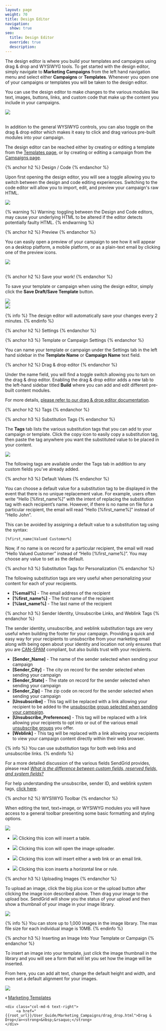 ```yaml
---
layout: page
weight: 70
title: Design Editor
navigation:
  show: true
seo:
  title: Design Editor
  override: true
  description:
---
```


<div class="row">
  <div class="col-md-8">
  <p>
    The design editor is where you build your templates and campaigns using drag & drop and WYSIWYG tools. To get started with the design editor, simply navigate to <strong>Marketing Campaigns</strong> from the left hand navigation menu and select either <strong>Campaigns</strong> or <strong>Templates</strong>. Whenever you open one of your campaigns or templates you will be taken to the design editor.
  </p>
  <p>
    You can use the design editor to make changes to the various modules like text, images, buttons, links, and custom code that make up the content you include in your campaigns.
  </p>
  </div>
  <div class="col-md-4">
    <img src="{{root_url}}/images/design_editor_1.png" class="img-responsive pull-right"/>
  </div>
  <br>
</div>

In addition to the general WYSIWYG controls, you can also toggle on the drag & drop editor which makes it easy to click and drag various pre-built modules into your campaign.

The design editor can be reached either by creating or editing a template from the [Templates page](https://sendgrid.com/marketing_campaigns/ui/marketing_templates), or by creating or editing a campaign from the [Campaigns page](https://sendgrid.com/marketing_campaigns/ui/campaigns).

{% anchor h2 %}
Design / Code
{% endanchor %}

Upon first opening the design editor, you will see a toggle allowing you to switch between the design and code editing experiences. Switching to the code editor will allow you to import, edit, and preview your campaign's raw HTML.

![]({{root_url}}/images/design_editor_2.png)

{% warning %}
Warning: toggling between the Design and Code editors, may cause your underlying HTML to be altered if the editor detects potentially faulty HTML.
{% endwarning %}

{% anchor h2 %}
Preview
{% endanchor %}

<div class="row">
  <div class="col-md-9">
  <p>
    You can easily open a preview of your campaign to see how it will appear on a desktop platform, a mobile platform, or as a plain-text email by clicking one of the preview icons.
  </p>
  </div>
  <div class="col-md-3">
    <img src="{{root_url}}/images/design_editor_3.png" class="img-responsive pull-right style="vertical-align:center"/>
  </div>
  <br>
</div>

{% anchor h2 %}
Save your work!
{% endanchor %}

To save your template or campaign when using the design editor, simply click the <strong>Save Draft/Save Template</strong> button.

<div class="row">
  <div class="col-md-6">
    <img src="{{root_url}}/images/design_editor_4.png" style="margin:auto"/>
  </div>
  <div class="col-md-6">
    <img src="{{root_url}}/images/design_editor_5.png" style="margin:auto"/>
  </div>
</div>

{% info %}
The design editor will automatically save your changes every 2 minutes.
{% endinfo %}

{% anchor h2 %}
Settings
{% endanchor %}

{% anchor h3 %}
Template or Campaign Settings
{% endanchor %}

You can name your template or campaign under the Settings tab in the left hand sidebar in the **Template Name** or **Campaign Name** text field.

{% anchor h2 %}
Drag & drop editor
{% endanchor %}

Under the name field, you will find a toggle switch allowing you to turn on the drag & drop editor. Enabling the drag & drop editor adds a new tab to the left-hand sidebar titled **Build** where you can add and edit different pre-built content modules.

For more details, [please refer to our drag & drop editor documentation]({{root_url}}/User_Guide/Marketing_Campaigns/drag_drop.html).

{% anchor h2 %}
Tags
{% endanchor %}

{% anchor h3 %}
Substitution Tags
{% endanchor %}

The **Tags** tab lists the various substitution tags that you can add to your campaign or template. Click the copy icon to easily copy a substitution tag, then paste the tag anywhere you want the substituted value to be placed in your content.

![]({{root_url}}/images/design_editor_6.png)

The following tags are available under the Tags tab in addition to any custom fields you've already added.

{% anchor h3 %}
Default Values
{% endanchor %}

You can choose a default value for a substitution tag to be displayed in the event that there is no unique replacement value. For example, users often write “Hello [%first_name%]” with the intent of replacing the substitution tag with each recipient’s name. However, if there is no name on file for a particular recipient, the email will read “Hello [%first_name%]” instead of “Hello John”.

This can be avoided by assigning a default value to a substitution tag using the syntax:

`[%first_name|Valued Customer%]`

Now, if no name is on record for a particular recipient, the email will read “Hello Valued Customer” instead of “Hello [%first_name%]”. You may choose any value to set as the default.

{% anchor h3 %}
Substitution Tags for Personalization
{% endanchor %}

The following substitution tags are very useful when personalizing your content for each of your recipients.

* **[%email%]** - The email address of the recipient
* **[%first_name%]** - The first name of the recipient
* **[%last_name%]** - The last name of the recipient

{% anchor h3 %}
Sender Identity, Unsubscribe Links, and Weblink Tags
{% endanchor %}

The sender identity, unsubscribe, and weblink substitution tags are very useful when building the footer for your campaign. Providing a quick and easy way for your recipients to unsubscribe from your marketing email along with being open about your identity and location not only ensures that you are [CAN-SPAM]({{root_url}}/Glossary/can_spam.html) compliant, but also builds trust with your recipients.

* **[Sender_Name]** - The name of the sender selected when sending your campaign
* **[Sender_City]** - The city on record for the sender selected when sending your campaign
* **[Sender_State]** - The state on record for the sender selected when sending your campaign
* **[Sender_Zip]** - The zip code on record for the sender selected when sending your campaign
* **[Unsubscribe]** - This tag will be replaced with a link allowing your recipient to be added to the [unsubscribe group selected when sending your campaign]({{root_url}}/Classroom/Basics/Marketing_Campaigns/unsubscribe_groups.html).
* **[Unsubscribe_Preferences]** - This tag will be replaced with a link allowing your recipients to opt into or out of the various email [unsubscribe groups]({{root_url}}/Classroom/Basics/Marketing_Campaigns/unsubscribe_groups.html) you offer.
* **[Weblink]** - This tag will be replaced with a link allowing your recipients to view your campaign content directly within their web browser.

{% info %}
You can use substitution tags for both web links and unsubscribe links.
{% endinfo %}

For a more detailed discussion of the various fields SendGrid provides, please read _[What is the difference between custom fields, reserved fields, and system fields?]({{root_url}}/Classroom/Basics/Marketing_Campaigns/contact_data.html)_

For help understanding the unsubscribe, sender ID, and weblink system tags, [click here]({{root_url}}/Classroom/Basics/Marketing_Campaigns/default_mc_tags.html#-Miscellaneous-Substitution-Tags).

{% anchor h2 %}
WYSIWYG Toolbar
{% endanchor %}

When editing the text, text+image, or WYSIWYG modules you will have access to a general toolbar presenting some basic formatting and styling options.

![]({{root_url}}/images/design_editor_7.png)

<ul>
  <li><p><img src="{{root_url}}/images/design_editor_8.png" style="display:inline"/> Clicking this icon will insert a table.</p></li>
  <li><p><img src="{{root_url}}/images/design_editor_9.png" style="display:inline"/> Clicking this icon will open the image uploader.</p></li>
  <li><p><img src="{{root_url}}/images/design_editor_10.png" style="display:inline"/> Clicking this icon will insert either a web link or an email link.</p></li>
  <li><p><img src="{{root_url}}/images/design_editor_11.png" style="display:inline"/> Clicking this icon inserts a horizontal line or rule.</p></li>
</ul>

{% anchor h3 %}
Uploading Images
{% endanchor %}

To upload an image, click the big plus icon or the upload button after clicking the image icon described above. Then drag your image to the upload box. SendGrid will show you the status of your upload and then show a thumbnail of your image in your image library.

![]({{root_url}}/images/design_editor_12.png)

{% info %}
You can store up to 1,000 images in the image library. The max file size for each individual image is 10MB.
{% endinfo %}

{% anchor h3 %}
Inserting an Image Into Your Template or Campaign
{% endanchor %}

To insert an image into your template, just click the image thumbnail in the library and you will see a form that will let you set how the image will be inserted.

From here, you can add alt text, change the default height and width, and even set a default alignment for your images.

![]({{root_url}}/images/design_editor_13.png)

<div class="row">
    <div class="col-md-6 text-left">
        <strong>&lsaquo;&nbsp;</strong><a href="{{root_url}}/User_Guide/Marketing_Campaigns/templates.html">Marketing Templates</a>
    </div>

    <div class="col-md-6 text-right">
         <a href="{{root_url}}/User_Guide/Marketing_Campaigns/drag_drop.html">Drag & Drop</a><strong>&nbsp;&rsaquo;</strong>
    </div>
</div>
